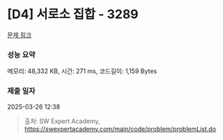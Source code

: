 # [D4] 서로소 집합 - 3289 

[문제 링크](https://swexpertacademy.com/main/code/problem/problemDetail.do?contestProbId=AWBJKA6qr2oDFAWr) 

### 성능 요약

메모리: 48,332 KB, 시간: 271 ms, 코드길이: 1,159 Bytes

### 제출 일자

2025-03-26 12:38



> 출처: SW Expert Academy, https://swexpertacademy.com/main/code/problem/problemList.do